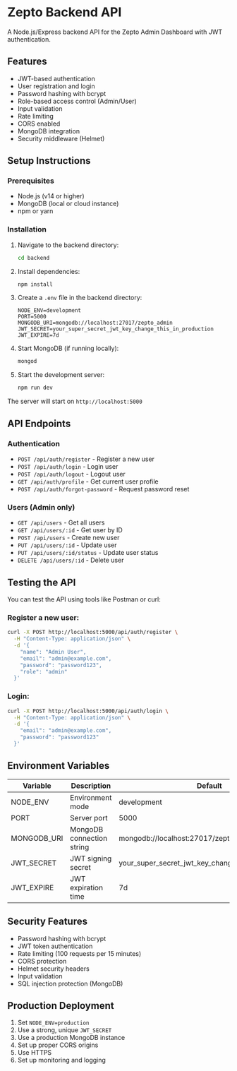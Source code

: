 # Zepto Backend API

A Node.js/Express backend API for the Zepto Admin Dashboard with JWT authentication.

## Features

- JWT-based authentication
- User registration and login
- Password hashing with bcrypt
- Role-based access control (Admin/User)
- Input validation
- Rate limiting
- CORS enabled
- MongoDB integration
- Security middleware (Helmet)

## Setup Instructions

### Prerequisites

- Node.js (v14 or higher)
- MongoDB (local or cloud instance)
- npm or yarn

### Installation

1. Navigate to the backend directory:
   ```bash
   cd backend
   ```

2. Install dependencies:
   ```bash
   npm install
   ```

3. Create a `.env` file in the backend directory:
   ```env
   NODE_ENV=development
   PORT=5000
   MONGODB_URI=mongodb://localhost:27017/zepto_admin
   JWT_SECRET=your_super_secret_jwt_key_change_this_in_production
   JWT_EXPIRE=7d
   ```

4. Start MongoDB (if running locally):
   ```bash
   mongod
   ```

5. Start the development server:
   ```bash
   npm run dev
   ```

The server will start on `http://localhost:5000`

## API Endpoints

### Authentication

- `POST /api/auth/register` - Register a new user
- `POST /api/auth/login` - Login user
- `POST /api/auth/logout` - Logout user
- `GET /api/auth/profile` - Get current user profile
- `POST /api/auth/forgot-password` - Request password reset

### Users (Admin only)

- `GET /api/users` - Get all users
- `GET /api/users/:id` - Get user by ID
- `POST /api/users` - Create new user
- `PUT /api/users/:id` - Update user
- `PUT /api/users/:id/status` - Update user status
- `DELETE /api/users/:id` - Delete user

## Testing the API

You can test the API using tools like Postman or curl:

### Register a new user:
```bash
curl -X POST http://localhost:5000/api/auth/register \
  -H "Content-Type: application/json" \
  -d '{
    "name": "Admin User",
    "email": "admin@example.com",
    "password": "password123",
    "role": "admin"
  }'
```

### Login:
```bash
curl -X POST http://localhost:5000/api/auth/login \
  -H "Content-Type: application/json" \
  -d '{
    "email": "admin@example.com",
    "password": "password123"
  }'
```

## Environment Variables

| Variable | Description | Default |
|----------|-------------|---------|
| NODE_ENV | Environment mode | development |
| PORT | Server port | 5000 |
| MONGODB_URI | MongoDB connection string | mongodb://localhost:27017/zepto_admin |
| JWT_SECRET | JWT signing secret | your_super_secret_jwt_key_change_this_in_production |
| JWT_EXPIRE | JWT expiration time | 7d |

## Security Features

- Password hashing with bcrypt
- JWT token authentication
- Rate limiting (100 requests per 15 minutes)
- CORS protection
- Helmet security headers
- Input validation
- SQL injection protection (MongoDB)

## Production Deployment

1. Set `NODE_ENV=production`
2. Use a strong, unique `JWT_SECRET`
3. Use a production MongoDB instance
4. Set up proper CORS origins
5. Use HTTPS
6. Set up monitoring and logging
